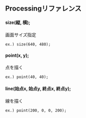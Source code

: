 ## Processingリファレンス

#### __size(縦, 横);__
画面サイズ指定
```
ex.) size(640, 480);
```

#### __point(x, y);__
点を描く
```
ex.) point(40, 40);
```

#### __line(始点x, 始点y, 終点x, 終点y);__
線を描く
```
ex.) point(200, 0, 0, 200);
```
